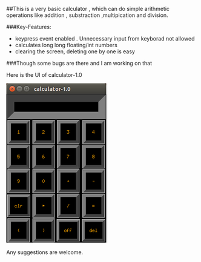 ##This is a very basic calculator , which can do simple arithmetic operations like addition , substraction ,multipication and division.

###Key-Features:
* keypress event enabled . Unnecessary input from keyborad not allowed
* calculates long long floating/int numbers
* clearing the screen, deleting one by one is easy

###Though some bugs are there and I am working on that

Here is the UI of calculator-1.0
<br/>


![Image of calculator-1.0](calculator-1.0.png)

Any suggestions are welcome.






